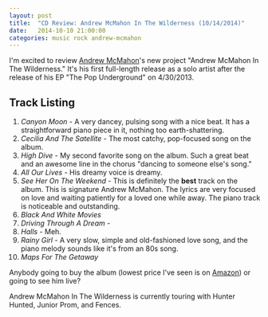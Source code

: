 ```yaml
---
layout: post
title:  "CD Review: Andrew McMahon In The Wilderness (10/14/2014)"
date:   2014-10-10 21:00:00
categories: music rock andrew-mcmahon
---
```

I'm excited to review [Andrew McMahon][andrew-mcmahon]'s new project "Andrew McMahon In The Wilderness." It's his first full-length release as a solo artist after the release of his EP "The Pop Underground" on 4/30/2013.

## Track Listing
1. *Canyon Moon* - A very dancey, pulsing song with a nice beat. It has a straightforward piano piece in it, nothing too earth-shattering.
2. *Cecilia And The Satellite* - The most catchy, pop-focused song on the album.
3. *High Dive* - My second favorite song on the album. Such a great beat and an awesome line in the chorus "dancing to someone else's song."
4. *All Our Lives* - His dreamy voice is dreamy.
5. *See Her On The Weekend* - This is definitely the **best** track on the album. This is signature Andrew McMahon. The lyrics are very focused on love and waiting patiently for a loved one while away. The piano track is noticeable and outstanding.
6. *Black And White Movies*
7. *Driving Through A Dream* - 
8. *Halls* - Meh.
9. *Rainy Girl* - A very slow, simple and old-fashioned love song, and the piano melody sounds like it's from an 80s song.
10. *Maps For The Getaway*

Anybody going to buy the album (lowest price I've seen is on [Amazon][amazon-link]) or going to see him live?

Andrew McMahon In The Wilderness is currently touring with Hunter Hunted, Junior Prom, and Fences.


[andrew-mcmahon]:      http://www.andrewmcmahon.com/
[amazon-link]:	http://www.amazon.com/Andrew-McMahon-Wilderness/dp/B00MZ4X38U/ref=sr_1_3?s=dmusic&ie=UTF8&qid=1409667556&sr=1-3&keywords=Andrew+McMahon+in+the+Wilderness&tag=smarturl-20